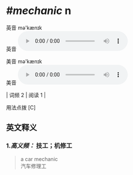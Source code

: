 # ***\#mechanic*** n
英音 mə'kænɪk  
英音
<audio src="./media/mechanic-B.aac" controls="controls"></audio>

美音 mə'kænɪk  
美音
<audio src="./media/mechanic.aac" controls="controls"></audio>



| 词频 2 | 阅读 1 |  

用法点拨  [C]

英文释义
---
### 1.*高义频：* **技工；机修工**  

 > a car mechanic  
 > 汽车修理工    


